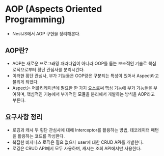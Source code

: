 # AOP (Aspects Oriented Programming)

- NestJS에서 AOP 구현을 정리해본다.

## AOP란?

- AOP는 새로운 프로그래밍 패러다임이 아니라 OOP를 돕는 보조적인 기술로 핵심 로직으로부터 횡단 관심사를 분리시킨다.
- 이러한 횡단 관심사, 부가 기능들은 OOP랑은 구분되는 특성이 있어서 Aspect라고 불리게 되었다.
- Aspect는 어플리케이션에 필요한 한 가지 요소로써 핵심 기능에 부가 기능들을 부여하며, 핵심적인 기능에서 부가적인 모듈을 분리해서 개발하는 방식을 AOP라고 부른다.

## 요구사항 정리

- 로깅과 캐시 두 횡단 관심사에 대해 Interceptor를 활용하는 방법, 데코레이터 패턴을 활용하는 코드를 작성한다.
- 복잡한 비지니스 로직은 필요 없으니 user에 대한 CRUD API를 개발한다.
- 로깅은 CRUD API에서 모두 사용하며, 캐시는 조회 API에서만 사용한다.
